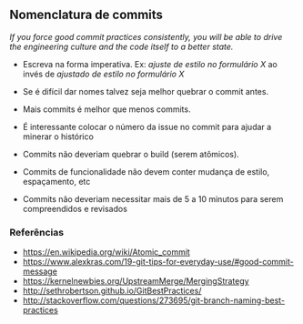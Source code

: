 Nomenclatura de commits
------------------------

*If you force good commit practices consistently, you will be able
to drive the engineering culture and the code itself to a better
state.*

- Escreva na forma imperativa. Ex: *ajuste de estilo no formulário X* ao invés de *ajustado de estilo no formulário X*

- Se é difícil dar nomes talvez seja melhor quebrar o commit antes.

- Mais commits é melhor que menos commits.

- É interessante colocar o número da issue no commit para ajudar a minerar o histórico

- Commits não deveriam quebrar o build (serem atômicos).

- Commits de funcionalidade não devem conter mudança de estilo,
espaçamento, etc

- Commits não deveriam necessitar mais de 5 a 10 minutos para
serem compreendidos e revisados

### Referências

 - https://en.wikipedia.org/wiki/Atomic_commit
 - https://www.alexkras.com/19-git-tips-for-everyday-use/#good-commit-message
 - https://kernelnewbies.org/UpstreamMerge/MergingStrategy
 - http://sethrobertson.github.io/GitBestPractices/
 - http://stackoverflow.com/questions/273695/git-branch-naming-best-practices
